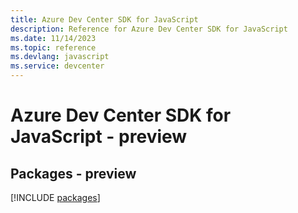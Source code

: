 ```yaml
---
title: Azure Dev Center SDK for JavaScript
description: Reference for Azure Dev Center SDK for JavaScript
ms.date: 11/14/2023
ms.topic: reference
ms.devlang: javascript
ms.service: devcenter
---
```

# Azure Dev Center SDK for JavaScript - preview
## Packages - preview
[!INCLUDE [packages](dev-center-index.md)]